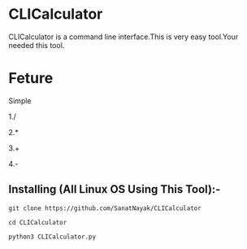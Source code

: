 # CLICalculator
CLICalculator is a command line interface.This is very easy tool.Your needed this tool.
# Feture
Simple

1./

2.*

3.+

4.-
## Installing (All Linux OS Using This Tool):-
```
git clone https://github.com/SanatNayak/CLICalculator
```
```
cd CLICalculator
```
```
python3 CLICalculator.py
```
